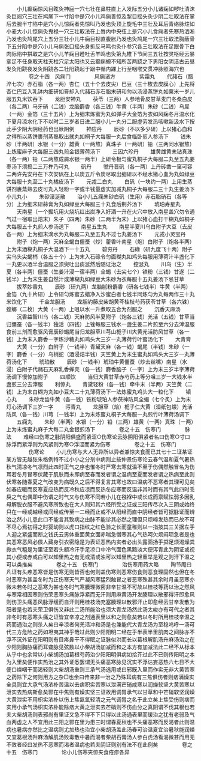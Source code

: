 <!-- { "loadSidebar": true } -->
　　小儿癫痫惊风目眩灸神庭一穴七壮在鼻柱直上入发际五分小儿诸痫如哕吐清沫灸巨阙穴三壮在鸠尾下一寸陷中是穴小儿鸡痫善惊及掣目摇头灸少阴二壮取法在掌后去腕半寸陷中是穴小儿惊痫者先惊叫乃发也灸顶上旋毛中三壮及耳后青络脉炷如小麦大小儿惊痫灸鬼禄一穴三壮取法在上唇内中央弦上是穴小儿食痫者先寒热洒淅乃发也灸鸠尾穴上五分三壮小儿牛痫目视直腹胀乃发也灸鸠尾一穴三壮取法胸蔽骨下五分陷中是穴小儿马痫张口摇头身折反马鸣也灸仆参穴各三壮取法在足跟骨下白肉际陷中拱取之是穴小儿羊痫目瞪吐舌羊鸣也灸第九椎下节间三五壮按灵枢经云暴挛足不任身取天柱天柱穴足太阳也又云癫痫螈不知所苦两跷之下男阳女阴洁古云昼发灸阳跷夜发灸阴跷各二壮阳跷起于跟中循内踝上行至咽喉交贯冲脉照海穴也
　　
　　卷之十四　风痫门
　　
　　风痫诸方
　　
　　紫霜丸
　　代赭石（醋淬七次）赤石脂（各一两）杏仁（五十个去皮尖）巴豆（三十枚去皮膜心）上先将杏仁巴豆入乳钵内细研如膏却入代赭石赤石脂末研和匀以汤浸蒸饼丸如粟米一岁儿服五丸米饮吞下
　　龙胆安神丸
　　茯苓（三两）人参地骨皮甘草麦门冬桑白皮（各二两）马牙硝（二钱）龙脑麝香（各三钱）牛黄（半两）朱砂（二钱）乌犀（一两）金箔（三十五片）上为细末炼蜜为丸如弹子大金箔为衣如风痫冬月温水化下夏月凉水化下不以时二三岁者日进二服小儿一丸分二服虚劳发热咳嗽新汲水下按此手少阴大阴经药也出厥阴例
　　神应丹
　　辰砂（不以多少研）上以猪心血和之得所以蒸饼裹剂蒸熟取出就丸如桐子大每服一丸后食临卧煎人参汤下
　　钱朱砂（半两研）水银（一分）雄黄（一两熬）真珠子（一两研）铅（三两同水银熬）上炼蜜麻子大每服三四丸煎金银薄荷汤下
　　三因六珍丹
　　雄黄雌黄未钻真珠（各一两）铅（二两熬成屑水银一两半）上研令极匀蜜丸桐子大每服二丸至五丸姜枣汤下须捣二三万杵乃可丸
　　矾丹
　　虢丹晋矾（各一两）上丹砖凿一窠可容二两许先安丹在下次安矾在上以炭五斤令炭尽取出细研以不经水猪心血为丸如绿豆大每服十丸至二十丸橘皮汤下
　　元戎二白丸
　　白矾（一块约一两）上用生蒸饼剂裹蒸熟去皮可丸入轻粉一字或半钱量虚实加减丸桐子大每服二三十丸生姜汤下小儿丸小
　　朱砂滚涎散
　　治小儿五痫朱砂白矾（生用）赤石脂硝石（各等分）上为细末研蒜膏为丸如绿豆大每服三十丸食后荆芥汤下
　　琥珀寿星丸
　　天南星（一个掘坑用火烧坑红出炭净入好酒一升在火穴中放入南星盖穴勿令通气过一宿取出焙末）朱子（四两）朱砂（二两半为末）上以猪心血打干糊丸如桐子大每服五十丸煎人参汤送下
　　南星五生丸
　　南星半夏川乌白附子大豆（去皮各一两）上为细末滴水为丸每服二丸至五丸不过七丸姜汤下
　　元戎小灵宝丹
　　附子（炮一两）天麻全蝎白僵蚕（炒）藿香叶南星（炮）白附子（炮各半两）上为末酒糊丸桐子大温酒下一十五丸
　　碧穷丹
　　石碌（研九度飞十两）附子尖乌头尖蝎梢（各五十个）上为末入石碌令匀面糊丸如鸡头每服用薄荷汁半盏化下一丸更以酒半合温服之须臾吐出痰涎然后随证治之
　　控涎丸
　　川乌（生）半夏（各半两）僵蚕（生姜汁浸一宿半两）全蝎（去尖七个）铁粉（三钱）甘遂（二钱半）上为末生姜自然汁或薄糊丸如绿豆大朱砂为衣每服十五丸姜汤下忌甘草
　　拔萃妙香丸
　　辰砂（研九两）龙脑腻粉麝香（研各七钱半）牛黄（半两）金箔（九十片研）上令研匀炼蜜去蜡净入沙蜜白者七钱半同炼匀为丸每两作三十丸米饮化下
　　千金龙胆汤
　　龙胆钓藤皮柴胡黄芩桂枝芍药茯苓甘草（各六铢）螳螂（二枚）大黄（一两）上咀以水一升煮取五合为剂服之
　　沉香天麻汤
　　沉香益智川乌（各二钱）天麻防风半夏附子（炮各三钱）羌活（五钱）甘草当归僵蚕（各一钱半）独活（四钱）上锉每服三钱水一盏生姜二片煎至六分去滓温服食前三剂而愈驱风膏辰砂蝎尾当归龙胆草川芎山栀子川大黄羌活防风甘草（各一钱）上为末入麝香一字炼沙糖丸如鸡头大三岁一丸薄荷竹叶蜜汤化下
　　大青膏
　　大黄（一分）白附子（一钱半）青黛天麻（各一钱）蝎尾（半钱）朱砂（一字）麝香（一分）乌梢蛇（酒浸焙半钱）天竺黄上为末生蜜丸如鸡头大三岁一丸薄荷汤化下
　　琥珀散
　　辰砂（一钱半）琥珀牛黄僵蚕（炒去丝嘴）南星（水浸）白附子代赭石天麻乳香蝉壳（各一钱）麝香脑子（一字）上为末三岁半字薄荷汤调下慢惊加附子
　　四顺饮
　　当归大黄甘草赤芍药上等分咀三岁一大钱水半盏煎三分去滓服
　　利惊丸
　　青黛轻粉（各一钱）牵牛末（半两）天竺黄（二钱）上为末白糊为丸如小豆大二十丸薄荷汤下一法炼蜜丸鸡头大一粒化下
　　镇心丸
　　朱砂龙齿牛黄（各一钱）铁粉琥珀人参茯神防风全蝎（七个炙）上为末灯心汤调下三岁一字
　　泻青丸
　　龙胆草（焙）栀子仁大黄（湿纸包煨）羌活防风（各一钱）川芎（一钱半）上为末炼蜜丸桐子大每服一丸煎竹叶薄荷汤调下
　　五痫丸
　　朱砂（半两）水银（一分）铅（三两）雄黄（一两）真珠（一两）上为末炼蜜丸麻子大每二丸金银煎汤下
　　
　　卷之十五　伤寒门
　　
　　脉法
　　难经曰伤寒之脉阴阳俱盛而紧涩○伤寒论云脉阴阳俱紧者名曰伤寒○寸口脉浮而紧浮则为风紧则为寒○浮涩而紧为伤寒
　　
　　卷之十五　伤寒门
　　
　　伤寒论
　　小儿伤寒与大人无异所以异者兼惊夹食而已其七十二证某证某方皆无越张朱格例特不过小小之分剂中病则止按仲景伤寒论云春气温和夏气暑热秋气清凉冬气凛烈此四时正气之序也惟冬时严寒去寒就温不至于伤偶然触冒名为伤耳若冬月冒寒伏藏于肌肤而未即病至春而发者谓之温病至夏而发者谓之热病至此则伏寒各随春夏之气改变为病既久之后不得复言其寒也故曰温病不恶寒者其理可见矣如春应暖而反寒夏应热而反冷秋应凉而反热冬应寒而反温非其时而有其气此四时乖戾之气也偶即中伤谓之时气又与伤寒不同若小儿在襁褓中或长成而禀赋怯弱多因乳母解脱衣服不避风寒所致也在大人则知其六经所受之证或三阳传尽次入三阴或始终只在一经或越经或间经或传至一二经而止或不从阳经而直中阴经者皆可据脉证而辨治之然小儿患此口不能言其致病之由脉不能诊其必然之理但只烦啼发热而已故不可不尽心焉初得之时婴幼则以虎口指纹之红色验之长而童稚则以一指按其三关据左手人迎之紧盛而断之钱氏云男体重面黄女面赤喘急憎寒其心气热呵欠烦闷项急者是也其恶寒恶风必偎人藏身引衣密隐是为表证恶热内实者必出头露面扬手掷足烦渴燥粪掀衣气粗是为里证至若头额冷汗手足凉口中冷气面色黑黯淡大便泻青此为阴证或视其小便或赤或白可以知里热之有无或清或浊可以知里热之轻重举是观之则汗下温之可以类推矣
　　
　　卷之十五　伤寒门
　　
　　治伤寒用药大略
　　陶节庵曰凡证有头疼恶寒皆是伤寒无则皆否也何则盖伤寒则恶寒伤食则恶食理固然也但在冬时恶寒为甚盖冬时为正伤寒天气严凝风寒猛烈触冒之者恶寒殊甚其余时月虽恶寒亦微未若冬时之恶寒为甚也冬时气寒腠理微密非辛甘温不可故以桂枝等药以治之然风与寒常相因寒则伤荣恶寒头痛脉浮紧而无汗则用麻黄汤开发腠理以散邪得汗即愈风则伤卫头痛恶风脉浮缓而自汗则用桂枝汤充塞腠理以散邪汗止即愈经云甘辛发散为阳者是也若夫荣卫俱伤又非此二汤所能治也须大青龙汤然此汤太峻亦有可代之者其非冬时有恶寒头痛之证皆宜辛凉之剂通表里以和之则愈矣若以冬时所用桂枝辛温之药而通治之则杀人矣曰辛凉者何羌活冲和汤是也兼能代大青龙汤为至稳呜呼一汤可代三方危险之药如坦夷其神乎哉过此则少阳阳明二经在乎半表半里肌肉之间脉亦不浮不沉外证在阳明则有目疼鼻干不得眠之证脉似洪而长以葛根解肌汤升麻汤治之在少阳则胸胁痛而耳聋脉见弦数以小柴胡汤加减而和之本方有加减法此二经不从标本从乎中也余常以小柴胡汤加葛根芍药治少阳阳明俱病如拾芥过此不已则传阳明之本为入里矣便作实热治之其外证悉罢谓无头痛恶寒脉见沉实不浮诂妄恶热六七日不大便口燥咽干而渴轻则大柴胡汤重则三承气汤选用或曰邪既入里而作实无非大黄苦寒之药除下之何则用方之杂□也余曰传来非一治之乃殊耳病有三焦俱伤者则痞满燥实全具则宜大承气汤浓朴苦温以去痞积实苦寒以泄满芒硝咸寒以润燥软坚大黄苦寒以泄实去热病斯愈矣邪在中焦则有燥实坚三证故用调胃承气以甘草和中芒硝软坚润燥大黄泄实不用枳实浓朴以伤上焦氤氲轻清之元气调胃之名于此立矣上焦受伤则痞而实用小承气汤枳实浓朴能除痞大黄之泄实去芒硝则不伤血分之真阴谓不伐其根也若夫大柴胡汤则表邪尚有里证又急不得不下只得以此汤通表里而缓治之犹有老弱及气血两虚之人不宜用此三阳之邪在里为患三时谓春夏秋也不头痛恶寒而反渴者此则温病也暑病亦然比之温病则尤加热也治宜小柴胡汤盖此汤春可治温夏宜治暑秋能润燥又宜葛根汤升麻汤解肌汤败毒散中暑而渴者柴胡石膏汤人参白虎汤看渴微甚而用无不效者经曰发热不恶寒而渴者温病也若夫阴证则别有法不在此例矣
　　
　　卷之十五　伤寒门
　　
　　论小儿伤寒夹惊夹食疮疹各异
